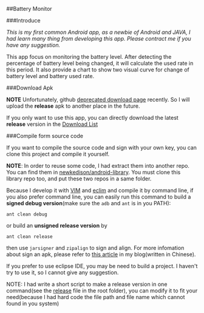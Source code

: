 ##Battery Monitor

###Introduce

_This is my first common Android app, as a newbie of Android and JAVA, I had
learn many thing from developing this app. Please contract me if you have
any suggestion._

This app focus on monitoring the battery level. After detecting the percentage
of battery level being changed, it will calculate the used rate in this period.
It also provide a chart to show two visual curve for change of battery level
and battery used rate.

###Download Apk

**NOTE**
Unfortunately, github
[deprecated download page](https://github.com/blog/1302-goodbye-uploads)
recently. So I will upload the **release** apk to another place in the future.


If you only want to use this app, you can directly download the latest 
**release** version in the 
[Download List](https://github.com/newkedison/android-battery-monitor/downloads)

###Compile form source code

If you want to compile the source code and sign with your own key, you can
clone this project and compile it yourself.

**NOTE**: In order to reuse some code, I had extract them into another repo.
You can find them in
[newkedison/android-library](https://github.com/newkedison/android-library).
You must clone this library repo too, and put these two repos in a same folder.

Because I develop it with [VIM](http://www.vim.org) 
and [eclim](http://eclim.org) and compile it by command line, if you
also prefer command line, you can easily run this command to build a **signed
debug version**(make sure the `adb` and `ant` is in you PATH):

    ant clean debug

or build an **unsigned release version** by

    ant clean release

then use `jarsigner` and `zipalign` to sign and align. For more infomation 
about sign an apk, please refer to 
[this article](http://newkedison.tk/blog/how-to-make-android-app.html) in my 
blog(written in Chinese).

If you prefer to use eclipse IDE, you may be need to build a project. I haven't
try to use it, so I cannot give any suggestion.

NOTE: I had write a short script to make a release version in one command(see 
the [release](https://github.com/newkedison/android-battery-monitor/blob/master/release) 
file in the root folder), you can modify it to fit your need(because I had hard
code the file path and file name which cannot found in you system)
